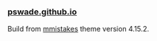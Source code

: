 ### [pswade.github.io](http://pswade.github.io)

Build from [mmistakes](https://github.com/mmistakes/minimal-mistakes) theme version 4.15.2.

